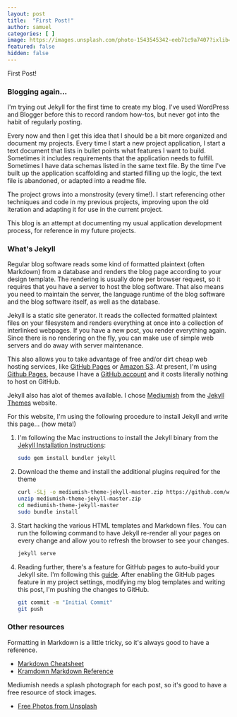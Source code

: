 ```yaml
---
layout: post
title:  "First Post!"
author: samuel
categories: [ ]
image: https://images.unsplash.com/photo-1543545342-eeb71c9a7407?ixlib=rb-0.3.5&ixid=eyJhcHBfaWQiOjEyMDd9&s=cf15f8e35cfcf5ceb4adc69aecca59ff&auto=format&fit=crop&w=2550&q=80
featured: false
hidden: false
---
```


First Post!

### Blogging again...

I'm trying out Jekyll for the first time to create my blog. I've used WordPress and Blogger before this to record random how-tos, but never got into the habit of regularly posting.

Every now and then I get this idea that I should be a bit more organized and document my projects. Every time I start a new project application, I start a text document that lists in bullet points what features I want to build. Sometimes it includes requirements that the application needs to fulfill. Sometimes I have data schemas listed in the same text file. By the time I've built up the application scaffolding and started filling up the logic, the text file is abandoned, or adapted into a readme file.

The project grows into a monstrosity (every time!). I start referencing other techniques and code in my previous projects, improving upon the old iteration and adapting it for use in the current project.

This blog is an attempt at documenting my usual application development process, for reference in my future projects. 

### What's Jekyll

Regular blog software reads some kind of formatted plaintext (often Markdown) from a database and renders the blog page according to your design template. The rendering is usually done per browser request, so it requires that you have a server to host the blog software. That also means you need to maintain the server, the language runtime of the blog software and the blog software itself, as well as the database.

Jekyll is a static site generator. It reads the collected formatted plaintext files on your filesystem and renders everything at once into a collection of interlinked webpages. If you have a new post, you render everything again. Since there is no rendering on the fly, you can make use of simple web servers and do away with server maintenance. 

This also allows you to take advantage of free and/or dirt cheap web hosting services, like [GitHub Pages](https://pages.github.com/) or [Amazon S3](https://aws.amazon.com/s3/). At present, I'm using [Github Pages](https://pages.github.com/), because I have a [GitHub account](https://github.com/samloh84) and it costs literally nothing to host on GitHub.

Jekyll also has alot of themes available. I chose [Mediumish](https://jekyllthemes.io/theme/mediumish) from the [Jekyll Themes](https://jekyllthemes.io) website.

For this website, I'm using the following procedure to install Jekyll and write this page... (how meta!)

1. I'm following the Mac instructions to install the Jekyll binary from the [Jekyll Installation Instructions](https://jekyllrb.com/docs/installation/macos/):
    
    ```bash
    sudo gem install bundler jekyll
    ```
        
2. Download the theme and install the additional plugins required for the theme
        
    ```bash   
    curl -SLj -o mediumish-theme-jekyll-master.zip https://github.com/wowthemesnet/mediumish-theme-jekyll/archive/master.zip
    unzip mediumish-theme-jekyll-master.zip
    cd mediumish-theme-jekyll-master   
    sudo bundle install
    ``` 
        
3. Start hacking the various HTML templates and Markdown files. You can run the following command to have Jekyll re-render all your pages on every change and allow you to refresh the browser to see your changes.
    ```bash
    jekyll serve
    ```

4. Reading further, there's a feature for GitHub pages to auto-build your Jekyll site. I'm following this [guide](http://jmcglone.com/guides/github-pages/). After enabling the GitHub pages feature in my project settings, modifying my blog templates and writing this post, I'm pushing the changes to GitHub.
    ```bash
    git commit -m "Initial Commit"
    git push
    ``` 

### Other resources

Formatting in Markdown is a little tricky, so it's always good to have a reference.
* [Markdown Cheatsheet](https://github.com/adam-p/markdown-here/wiki/Markdown-Cheatsheet)
* [Kramdown Markdown Reference](https://kramdown.gettalong.org/quickref.html)

Mediumish needs a splash photograph for each post, so it's good to have a free resource of stock images.
* [Free Photos from Unsplash](https://unsplash.com/)
    